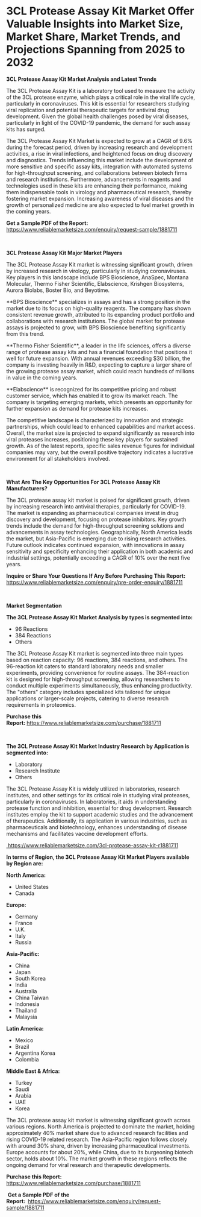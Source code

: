 <p><h1>3CL Protease Assay Kit Market Offer Valuable Insights into Market Size, Market Share, Market Trends, and Projections Spanning from 2025 to 2032</h1></p><p><strong>3CL Protease Assay Kit Market Analysis and Latest Trends</strong></p>
<p><p>The 3CL Protease Assay Kit is a laboratory tool used to measure the activity of the 3CL protease enzyme, which plays a critical role in the viral life cycle, particularly in coronaviruses. This kit is essential for researchers studying viral replication and potential therapeutic targets for antiviral drug development. Given the global health challenges posed by viral diseases, particularly in light of the COVID-19 pandemic, the demand for such assay kits has surged.</p><p>The 3CL Protease Assay Kit Market is expected to grow at a CAGR of 9.6% during the forecast period, driven by increasing research and development activities, a rise in viral infections, and heightened focus on drug discovery and diagnostics. Trends influencing this market include the development of more sensitive and specific assay kits, integration with automated systems for high-throughput screening, and collaborations between biotech firms and research institutions. Furthermore, advancements in reagents and technologies used in these kits are enhancing their performance, making them indispensable tools in virology and pharmaceutical research, thereby fostering market expansion. Increasing awareness of viral diseases and the growth of personalized medicine are also expected to fuel market growth in the coming years.</p></p>
<p><strong>Get a Sample PDF of the Report:&nbsp;</strong> <a href="https://www.reliablemarketsize.com/enquiry/request-sample/1881711?utm_campaign=2891&utm_medium=2&utm_source=Github&utm_content=ia&utm_term=19042025&utm_id=3cl-protease-assay-kit">https://www.reliablemarketsize.com/enquiry/request-sample/1881711</a></p>
<p>&nbsp;</p>
<p><strong>3CL Protease Assay Kit Major Market Players</strong></p>
<p><p>The 3CL Protease Assay Kit market is witnessing significant growth, driven by increased research in virology, particularly in studying coronaviruses. Key players in this landscape include BPS Bioscience, AnaSpec, Montana Molecular, Thermo Fisher Scientific, Elabscience, Krishgen Biosystems, Aurora Biolabs, Boster Bio, and Beyotime.</p><p>**BPS Bioscience** specializes in assays and has a strong position in the market due to its focus on high-quality reagents. The company has shown consistent revenue growth, attributed to its expanding product portfolio and collaborations with research institutions. The global market for protease assays is projected to grow, with BPS Bioscience benefiting significantly from this trend.</p><p>**Thermo Fisher Scientific**, a leader in the life sciences, offers a diverse range of protease assay kits and has a financial foundation that positions it well for future expansion. With annual revenues exceeding $30 billion, the company is investing heavily in R&D, expecting to capture a larger share of the growing protease assay market, which could reach hundreds of millions in value in the coming years.</p><p>**Elabscience** is recognized for its competitive pricing and robust customer service, which has enabled it to grow its market reach. The company is targeting emerging markets, which presents an opportunity for further expansion as demand for protease kits increases.</p><p>The competitive landscape is characterized by innovation and strategic partnerships, which could lead to enhanced capabilities and market access. Overall, the market size is projected to expand significantly as research into viral proteases increases, positioning these key players for sustained growth. As of the latest reports, specific sales revenue figures for individual companies may vary, but the overall positive trajectory indicates a lucrative environment for all stakeholders involved.</p></p>
<p>&nbsp;</p>
<p><strong>What Are The Key Opportunities For 3CL Protease Assay Kit Manufacturers?</strong></p>
<p><p>The 3CL protease assay kit market is poised for significant growth, driven by increasing research into antiviral therapies, particularly for COVID-19. The market is expanding as pharmaceutical companies invest in drug discovery and development, focusing on protease inhibitors. Key growth trends include the demand for high-throughput screening solutions and advancements in assay technologies. Geographically, North America leads the market, but Asia-Pacific is emerging due to rising research activities. Future outlook indicates continued expansion, with innovations in assay sensitivity and specificity enhancing their application in both academic and industrial settings, potentially exceeding a CAGR of 10% over the next five years.</p></p>
<p><strong>Inquire or Share Your Questions If Any Before Purchasing This Report:</strong> <a href="https://www.reliablemarketsize.com/enquiry/pre-order-enquiry/1881711?utm_campaign=2891&utm_medium=2&utm_source=Github&utm_content=ia&utm_term=19042025&utm_id=3cl-protease-assay-kit">https://www.reliablemarketsize.com/enquiry/pre-order-enquiry/1881711</a></p>
<p>&nbsp;</p>
<p><strong>Market Segmentation</strong></p>
<p><strong>The 3CL Protease Assay Kit Market Analysis by types is segmented into:</strong></p>
<p><ul><li>96 Reactions</li><li>384 Reactions</li><li>Others</li></ul></p>
<p><p>The 3CL Protease Assay Kit market is segmented into three main types based on reaction capacity: 96 reactions, 384 reactions, and others. The 96-reaction kit caters to standard laboratory needs and smaller experiments, providing convenience for routine assays. The 384-reaction kit is designed for high-throughput screening, allowing researchers to conduct multiple experiments simultaneously, thus enhancing productivity. The "others" category includes specialized kits tailored for unique applications or larger-scale projects, catering to diverse research requirements in proteomics.</p></p>
<p><strong>Purchase this Report:&nbsp;</strong><a href="https://www.reliablemarketsize.com/purchase/1881711?utm_campaign=2891&utm_medium=2&utm_source=Github&utm_content=ia&utm_term=19042025&utm_id=3cl-protease-assay-kit">https://www.reliablemarketsize.com/purchase/1881711</a></p>
<p>&nbsp;</p>
<p><strong>The 3CL Protease Assay Kit Market Industry Research by Application is segmented into:</strong></p>
<p><ul><li>Laboratory</li><li>Research Institute</li><li>Others</li></ul></p>
<p><p>The 3CL Protease Assay Kit is widely utilized in laboratories, research institutes, and other settings for its critical role in studying viral proteases, particularly in coronaviruses. In laboratories, it aids in understanding protease function and inhibition, essential for drug development. Research institutes employ the kit to support academic studies and the advancement of therapeutics. Additionally, its application in various industries, such as pharmaceuticals and biotechnology, enhances understanding of disease mechanisms and facilitates vaccine development efforts.</p></p>
<p><a href="https://www.reliablemarketsize.com/3cl-protease-assay-kit-r1881711?utm_campaign=2891&utm_medium=2&utm_source=Github&utm_content=ia&utm_term=19042025&utm_id=3cl-protease-assay-kit">&nbsp;https://www.reliablemarketsize.com/3cl-protease-assay-kit-r1881711</a></p>
<p><strong>In terms of Region, the 3CL Protease Assay Kit Market Players available by Region are:</strong></p>
<p>
    <p> <strong> North America: </strong>
        <ul>
            <li>United States</li>
            <li>Canada</li>
        </ul>
        </p> 
    <p> <strong> Europe: </strong>
        <ul>
            <li>Germany</li>
            <li>France</li>
            <li>U.K.</li>
            <li>Italy</li>
            <li>Russia</li>
        </ul>
        </p> 
    <p> <strong> Asia-Pacific: </strong>
        <ul>
            <li>China</li>
            <li>Japan</li>
            <li>South Korea</li>
            <li>India</li>
            <li>Australia</li>
            <li>China Taiwan</li>
            <li>Indonesia</li>
            <li>Thailand</li>
            <li>Malaysia</li>
        </ul>
        </p> 
    <p> <strong> Latin America: </strong>
        <ul>
            <li>Mexico</li>
            <li>Brazil</li>
            <li>Argentina Korea</li>
            <li>Colombia</li>
        </ul>
        </p> 
    <p> <strong> Middle East & Africa: </strong>
        <ul>
            <li>Turkey</li>
            <li>Saudi</li>
            <li>Arabia</li>
            <li>UAE</li>
            <li>Korea</li>
        </ul>
    </p>
    </p>
<p><p>The 3CL protease assay kit market is witnessing significant growth across various regions. North America is projected to dominate the market, holding approximately 40% market share due to advanced research facilities and rising COVID-19 related research. The Asia-Pacific region follows closely with around 30% share, driven by increasing pharmaceutical investments. Europe accounts for about 20%, while China, due to its burgeoning biotech sector, holds about 10%. The market growth in these regions reflects the ongoing demand for viral research and therapeutic developments.</p></p>
<p><strong>Purchase this Report: </strong><a href="https://www.reliablemarketsize.com/purchase/1881711?utm_campaign=2891&utm_medium=2&utm_source=Github&utm_content=ia&utm_term=19042025&utm_id=3cl-protease-assay-kit">https://www.reliablemarketsize.com/purchase/1881711</a></p>
<p>&nbsp;<strong>Get a Sample PDF of the Report:&nbsp;&nbsp;</strong><a href="https://www.reliablemarketsize.com/enquiry/request-sample/1881711?utm_campaign=2891&utm_medium=2&utm_source=Github&utm_content=ia&utm_term=19042025&utm_id=3cl-protease-assay-kit">https://www.reliablemarketsize.com/enquiry/request-sample/1881711</a></p>
<p><strong></strong></p>
<p><p></p><p></p><p></p></p>